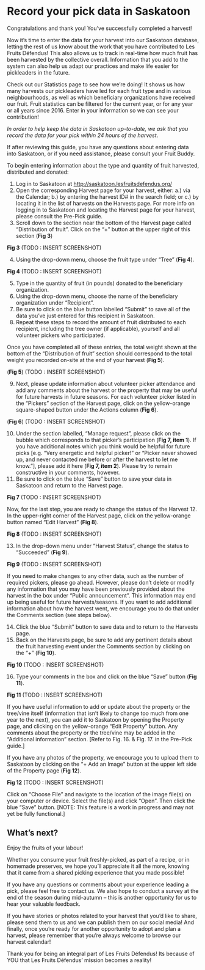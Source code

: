 # Record your pick data in Saskatoon

Congratulations and thank you! You’ve successfully completed a harvest!

Now it’s time to enter the data for your harvest into our Saskatoon database, letting the rest of us know about the work that you have contributed to Les Fruits Défendus! This also allows us to track in real-time how much fruit has been harvested by the collective overall. Information that you add to the system can also help us adapt our practices and make life easier for pickleaders in the future.

Check out our Statistics page to see how we’re doing! It shows us how many harvests our pickleaders have led for each fruit type and in various neighbourhoods, as well as which beneficiary organizations have received our fruit. Fruit statistics can be filtered for the current year, or for any year or all years since 2016. Enter in your information so we can see your contribution!

*In order to help keep the data in Saskatoon up-to-date, we ask that you record the data for your pick within 24 hours of the harvest*.

If after reviewing this guide, you have any questions about entering data into Saskatoon, or if you need assistance, please consult your Fruit Buddy.

To begin entering information about the type and quantity of fruit harvested, distributed and donated:

1. Log in to Saskatoon at http://saskatoon.lesfruitsdefendus.org/
2. Open the corresponding Harvest page for your harvest, either: a.) via the Calendar; b.) by entering the harvest ID# in the search field; or c.) by locating it in the list of harvests on the Harvests page. For more info on logging in to Saskatoon and locating the Harvest page for your harvest, please consult the Pre-Pick guide.
3. Scroll down to the section near the bottom of the Harvest page called “Distribution of fruit”. Click on the “+” button at the upper right of this section (**Fig 3**)

**Fig 3** (TODO : INSERT SCREENSHOT)

4. Using the drop-down menu, choose the fruit type under “Tree” (**Fig 4**).

**Fig 4** (TODO : INSERT SCREENSHOT)

5. Type in the quantity of fruit (in pounds) donated to the beneficiary organization.
6. Using the drop-down menu, choose the name of the beneficiary organization under “Recipient”.
7. Be sure to click on the blue button labelled “Submit” to save all of the data you’ve just entered for this recipient in Saskatoon.
8. Repeat these steps to record the amount of fruit distributed to each recipient, including the tree owner (if applicable), yourself and all volunteer pickers who participated.

Once you have completed all of these entries, the total weight shown at the bottom of the “Distribution of fruit” section should correspond to the total weight you recorded on-site at the end of your harvest (**Fig 5**).

(**Fig 5**) (TODO : INSERT SCREENSHOT)

9. Next, please update information about volunteer picker attendance and add any comments about the harvest or the property that may be useful for future harvests in future seasons. For each volunteer picker listed in the “Pickers” section of the Harvest page, click on the yellow-orange square-shaped button under the Actions column (**Fig 6**).

(**Fig 6**) (TODO : INSERT SCREENSHOT)

10. Under the section labelled, “Manage request”, please click on the bubble which corresponds to that picker’s participation (**Fig 7, item 1**). If you have additional notes which you think would be helpful for future picks [e.g. “Very energetic and helpful picker!” or “Picker never showed up, and never contacted me before or after the harvest to let me know.”], please add it here (**Fig 7, item 2**). Please try to remain constructive in your comments, however.
11. Be sure to click on the blue “Save” button to save your data in Saskatoon and return to the Harvest page.

**Fig 7** (TODO : INSERT SCREENSHOT)

Now, for the last step, you are ready to change the status of the Harvest
12. In the upper-right corner of the Harvest page, click on the yellow-orange button named “Edit Harvest” (**Fig 8**).

**Fig 8** (TODO : INSERT SCREENSHOT)

13. In the drop-down menu under “Harvest Status”, change the status to “Succeeded” (**Fig 9**).

**Fig 9** (TODO : INSERT SCREENSHOT)

If you need to make changes to any other data, such as the number of required pickers, please go ahead. However, please don’t delete or modify any information that you may have been previously provided about the harvest in the box under “Public announcement”. This information may end up being useful for future harvests/seasons. If you want to add additional information about how the harvest went, we encourage you to do that under the Comments section (see steps below).

14. Click the blue “Submit” button to save data and to return to the Harvests page.
15. Back on the Harvests page, be sure to add any pertinent details about the fruit harvesting event under the Comments section by clicking on the “+” (**Fig 10**).

**Fig 10** (TODO : INSERT SCREENSHOT)

16. Type your comments in the box and click on the blue “Save” button (**Fig 11**).

**Fig 11** (TODO : INSERT SCREENSHOT)

If you have useful information to add or update about the property or the tree/vine itself (information that isn’t likely to change too much from one year to the next), you can add it to Saskatoon by opening the Property page, and clicking on the yellow-orange “Edit Property” button. Any comments about the property or the tree/vine may be added in the “Additional information” section. [Refer to Fig. 16. & Fig. 17. in the Pre-Pick guide.]

If you have any photos of the property, we encourage you to upload them to Saskatoon by clicking on the “+ Add an Image” button at the upper left side of the Property page (**Fig 12**).

**Fig 12** (TODO : INSERT SCREENSHOT)

Click on “Choose File” and navigate to the location of the image file(s) on your computer or device. Select the file(s) and click “Open”. Then click the blue “Save” button. [NOTE: This feature is a work in progress and may not yet be fully functional.]

## What’s next?

Enjoy the fruits of your labour!

Whether you consume your fruit freshly-picked, as part of a recipe, or in homemade preserves, we hope you’ll appreciate it all the more, knowing that it came from a shared picking experience that you made possible!

If you have any questions or comments about your experience leading a pick, please feel free to contact us. We also hope to conduct a survey at the end of the season during mid-autumn – this is another opportunity for us to hear your valuable feedback.

If you have stories or photos related to your harvest that you’d like to share, please send them to us and we can publish them on our social media!
And finally, once you’re ready for another opportunity to adopt and plan a harvest, please remember that you’re always welcome to browse our harvest calendar!

Thank you for being an integral part of Les Fruits Défendus! Its because of YOU that Les Fruits Défendus’ mission becomes a reality!
